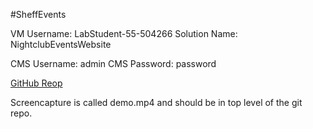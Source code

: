 #SheffEvents

VM Username: LabStudent-55-504266
Solution Name: NightclubEventsWebsite

CMS Username: admin
CMS Password: password

[GitHub Reop](https://github.com/ConnorBaxter/SheffEvents/)

Screencapture is called demo.mp4 and should be in top level of the git repo.
